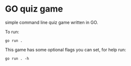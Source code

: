 # GO quiz game
simple command line quiz game written in GO.

To run:
```shell
go run .
```

This game has some optional flags you can set, for help run:
```shell
go run . -h
```
